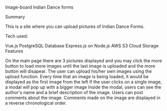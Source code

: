 Image-board Indian Dance forms

Summary

This is a site where you can upload pictures of Indian Dance Forms.

Tech used:

Vue.js
PostgreSQL Database
Express.js on Node.js
AWS S3 Cloud Storage
Features

On the main page there are 3 pictures displayed and you may click the more button to load more images until the last image is uploaded and the more button will disapear. The user can upload his/her own images using the upload function. Every time that an image is being loaded, it would be displayed as the first image from the left If the user clicks on a single image, a modal will pop up with a bigger image Inside the modal, users can see the author's name and a brief description of the image. Users can post comments about the image. Comments made on the image are displayed in a reverse chronological order.

